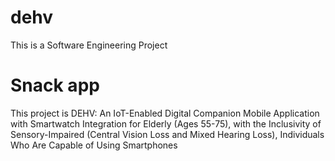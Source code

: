 # dehv
This is a Software Engineering Project

# Snack app
This project is DEHV: An IoT-Enabled Digital Companion Mobile 
Application with Smartwatch Integration for Elderly (Ages 55-75), 
with the Inclusivity of Sensory-Impaired (Central Vision Loss 
and Mixed Hearing Loss), Individuals Who Are Capable of Using Smartphones
